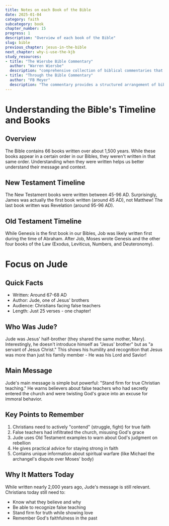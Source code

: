 ```yaml
---
title: Notes on each Book of the Bible
date: 2025-01-04
category: faith
subcategory: book
chapter_number: 15
progress: 1
description: "Overview of each book of the Bible"
slug: bible
previous_chapter: jesus-in-the-bible
next_chapter: why-i-use-the-kjb
study_resources:
- title: "The Wiersbe Bible Commentary"
  author: "Warren Wiersbe"
  description: "comprehensive collection of biblical commentaries that provides insights into both the Old and New Testaments"
- title: "Through the Bible Commentary"
  author: "FB Meyer"
  description: "The commentary provides a structured arrangement of biblical texts with concise devotional insights, designed to facilitate daily reading and reflection. It covers key passages suitable for individual or family study."
---
```

# Understanding the Bible's Timeline and Books

## Overview
The Bible contains 66 books written over about 1,500 years. While these books appear in a certain order in our Bibles, they weren't written in that same order. Understanding when they were written helps us better understand their message and context.

## New Testament Timeline
The New Testament books were written between 45-96 AD. Surprisingly, James was actually the first book written (around 45 AD), not Matthew! The last book written was Revelation (around 95-96 AD).

## Old Testament Timeline
While Genesis is the first book in our Bibles, Job was likely written first during the time of Abraham. After Job, Moses wrote Genesis and the other four books of the Law (Exodus, Leviticus, Numbers, and Deuteronomy).

# Focus on Jude

## Quick Facts
- Written: Around 67-68 AD
- Author: Jude, one of Jesus' brothers
- Audience: Christians facing false teachers
- Length: Just 25 verses - one chapter!

## Who Was Jude?
Jude was Jesus' half-brother (they shared the same mother, Mary). Interestingly, he doesn't introduce himself as "Jesus' brother" but as "a servant of Jesus Christ." This shows his humility and recognition that Jesus was more than just his family member - He was his Lord and Savior!

## Main Message
Jude's main message is simple but powerful: "Stand firm for true Christian teaching." He warns believers about false teachers who had secretly entered the church and were twisting God's grace into an excuse for immoral behavior.

## Key Points to Remember
1. Christians need to actively "contend" (struggle, fight) for true faith
2. False teachers had infiltrated the church, misusing God's grace
3. Jude uses Old Testament examples to warn about God's judgment on rebellion
4. He gives practical advice for staying strong in faith
5. Contains unique information about spiritual warfare (like Michael the archangel's dispute over Moses' body)

## Why It Matters Today
While written nearly 2,000 years ago, Jude's message is still relevant. Christians today still need to:
- Know what they believe and why
- Be able to recognize false teaching
- Stand firm for truth while showing love
- Remember God's faithfulness in the past